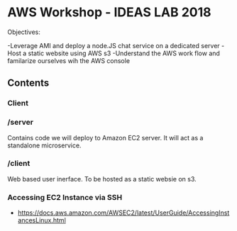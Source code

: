 # AWS Workshop - IDEAS LAB 2018 

Objectives: 

-Leverage AMI and deploy a node.JS chat service on a dedicated server
-Host a static website using AWS s3
-Understand the AWS work flow and familarize ourselves wih the AWS console

## Contents

### Client


### /server

Contains code we will deploy to Amazon EC2 server. It will act as a standalone microservice.

### /client

Web based user inerface. To be hosted as a static websie on s3. 


### Accessing EC2 Instance via SSH

- https://docs.aws.amazon.com/AWSEC2/latest/UserGuide/AccessingInstancesLinux.html
